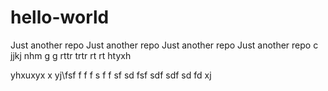 # hello-world
Just another repo
Just another repo
Just another repo
Just another repo c
jjkj 
nhm
  g g 
  rttr trtr 
  rt  rt
  htyxh
  
  yhxuxyx
  x
  yj\fsf
  f
  f
  f
  s
  f
  f
  sf
  sd
  fsf
  sdf
  sdf
  sd
  fd
  xj
